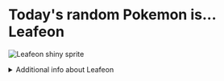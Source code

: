 # Today's random Pokemon is... Leafeon

![Leafeon shiny sprite](https://raw.githubusercontent.com/PokeAPI/sprites/master/sprites/pokemon/shiny/470.png)

<details>
<summary>Additional info about Leafeon</summary>

| srpite type | image |
|------|------|
| back_default | ![Leafeon back_default sprite](https://raw.githubusercontent.com/PokeAPI/sprites/master/sprites/pokemon/back/470.png) |
| back_shiny | ![Leafeon back_shiny sprite](https://raw.githubusercontent.com/PokeAPI/sprites/master/sprites/pokemon/back/shiny/470.png) |
| front_default | ![Leafeon front_default sprite](https://raw.githubusercontent.com/PokeAPI/sprites/master/sprites/pokemon/470.png) | </details>
